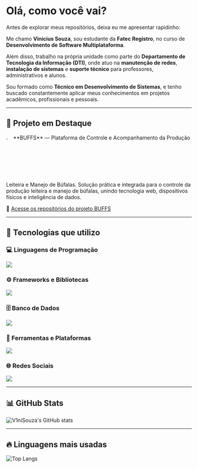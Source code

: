 # Olá, como você vai?

Antes de explorar meus repositórios, deixa eu me apresentar rapidinho:

Me chamo **Vinicius Souza**, sou estudante da **Fatec Registro**, no curso de **Desenvolvimento de Software Multiplataforma**.

Além disso, trabalho na própria unidade como parte do **Departamento de Tecnologia da Informação (DTI)**, onde atuo na **manutenção de redes**, **instalação de sistemas** e **suporte técnico** para professores, administrativos e alunos.

Sou formado como **Técnico em Desenvolvimento de Sistemas**, e tenho buscado constantemente aplicar meus conhecimentos em projetos acadêmicos, profissionais e pessoais.

---

## 🚀 Projeto em Destaque

<img src="https://raw.githubusercontent.com/Tarikul-Islam-Anik/Animated-Fluent-Emojis/master/Emojis/Animals/Bison.png" alt="Bison" width="3%" />
 **BUFFS** — Plataforma de Controle e Acompanhamento da Produção Leiteira e Manejo de Búfalas.  
Solução prática e integrada para o controle da produção leiteira e manejo de búfalas, unindo tecnologia web, dispositivos físicos e inteligência de dados.

🔗 [Acesse os repositórios do projeto BUFFS](https://github.com/orgs/CyberLiveStock/repositories)

---

## 🧠 Tecnologias que utilizo

### 💻 Linguagens de Programação
<a href="https://skillicons.dev">
  <img src="https://skillicons.dev/icons?i=html,css,js,ts,java,python,c,cs" />
</a>

### ⚙️ Frameworks e Bibliotecas
<a href="https://skillicons.dev">
  <img src="https://skillicons.dev/icons?i=nodejs,react,reactnative,express,bootstrap,arduino,wordpress" />
</a>

### 🗄️ Banco de Dados
<a href="https://skillicons.dev">
  <img src="https://skillicons.dev/icons?i=mongodb,mysql" />
</a>

### 🧰 Ferramentas e Plataformas
<a href="https://skillicons.dev">
  <img src="https://skillicons.dev/icons?i=vscode,git,github,docker,npm,latex" />
</a>

### 🌐 Redes Sociais
<a href="https://www.linkedin.com/in/seu-usuario" target="_blank">
  <img src="https://skillicons.dev/icons?i=linkedin" />
</a>

---

## 📊 GitHub Stats

![V1niSouza's GitHub stats](https://github-readme-stats.vercel.app/api?username=V1niSouza&show_icons=true&theme=default&hide_rank=true)

---

## 🔥 Linguagens mais usadas

![Top Langs](https://github-readme-stats.vercel.app/api/top-langs/?username=V1niSouza&layout=compact&langs_count=10&theme=default)

